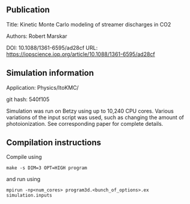 Publication
-----------

Title: Kinetic Monte Carlo modeling of streamer discharges in CO2

Authors: Robert Marskar

DOI: 10.1088/1361-6595/ad28cf
URL: https://iopscience.iop.org/article/10.1088/1361-6595/ad28cf


Simulation information
----------------------

Application: Physics/ItoKMC/

git hash: 540f105

Simulation was run on Betzy using up to 10,240 CPU cores.
Various variations of the input script was used, such as changing the amount of photoionization.
See corresponding paper for complete details.

Compilation instructions
------------------------

Compile using

```
make -s DIM=3 OPT=HIGH program
```

and run using

```
mpirun -np<num_cores> program3d.<bunch_of_options>.ex simulation.inputs
```

